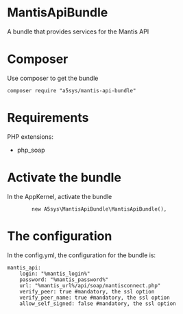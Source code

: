 # MantisApiBundle
A bundle that provides services  for the Mantis API


# Composer

Use composer to get the bundle

    composer require "a5sys/mantis-api-bundle"

# Requirements

PHP extensions:
 - php_soap


# Activate the bundle

In the AppKernel, activate the bundle

            new A5sys\MantisApiBundle\MantisApiBundle(),

# The configuration

In the config.yml, the configuration for the bundle is:

	mantis_api:
	    login: "%mantis_login%"
	    password: "%mantis_password%"
	    url: "%mantis_url%/api/soap/mantisconnect.php"
	    verify_peer: true #mandatory, the ssl option
	    verify_peer_name: true #mandatory, the ssl option
	    allow_self_signed: false #mandatory, the ssl option
